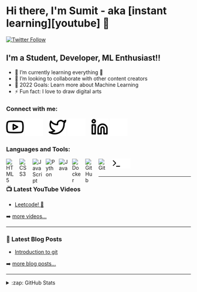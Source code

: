 # Hi there, I'm Sumit - aka [instant learning][youtube] 👋 

[![Twitter Follow](https://img.shields.io/twitter/follow/SumitSah_Jr?color=1DA1F2&logo=twitter&style=for-the-badge)](https://twitter.com/intent/follow?original_referer=https://github.com/SumitSah_Jr&screen_name=SumitSah_jr)



## I'm a Student, Developer, ML  Enthusiast!!

- 🌱 I’m currently learning everything 🤣
- 👯 I’m looking to collaborate with other content creators
- 🥅 2022 Goals: Learn more about Machine Learning
- ⚡ Fun fact: I love to draw digital arts


### Connect with me:

[![website](./img/youtube-light.svg)](shorturl.at/cuJLO#gh-light-mode-only)
[![website](./img/youtube-dark.svg)](shorturl.at/cuJLO#gh-dark-mode-only)
&nbsp;&nbsp;
[![website](./img/twitter-light.svg)](https://twitter.com/SumitSah_Jr#gh-light-mode-only)
[![website](./img/twitter-dark.svg)](https://twitter.com/SumitSah_Jr#gh-dark-mode-only)
&nbsp;&nbsp;
[![website](./img/linkedin-light.svg)](https://www.linkedin.com/in/sumit-prasad-sah/#gh-light-mode-only)
[![website](./img/linkedin-dark.svg)](https://www.linkedin.com/in/sumit-prasad-sah/#gh-dark-mode-only)
&nbsp;&nbsp;


### Languages and Tools:

<img align="left" alt="HTML5" width="26px" src="https://cdn.jsdelivr.net/gh/devicons/devicon/icons/html5/html5-original.svg" style="padding-right:10px;" />
<img align="left" alt="CSS3" width="26px" src="https://cdn.jsdelivr.net/gh/devicons/devicon/icons/css3/css3-original.svg" style="padding-right:10px;" />
<img align="left" alt="JavaScript" width="26px" src="https://cdn.jsdelivr.net/gh/devicons/devicon/icons/javascript/javascript-original.svg" style="padding-right:10px;" />
<img align="left" alt="Python" width="26px" src="https://cdn.jsdelivr.net/gh/devicons/devicon/icons/python/python-original.svg"  style="padding-right:10px;" />
<img align="left" alt="Java" width="26px" src="https://cdn.jsdelivr.net/gh/devicons/devicon/icons/java/java-original.svg" style="padding-right:10px;" />
<img align="left" alt="Docker" width="26px" src="https://cdn.jsdelivr.net/gh/devicons/devicon/icons/docker/docker-original-wordmark.svg"  style="padding-right:10px;" />
<img align="left" alt="GitHub" width="26px" src="https://user-images.githubusercontent.com/3369400/139448065-39a229ba-4b06-434b-bc67-616e2ed80c8f.png" style="padding-right:10px;" />
<img align="left" alt="Git" width="26px" src="https://cdn.jsdelivr.net/gh/devicons/devicon/icons/git/git-original.svg" style="padding-right:10px;" />
<img align="left" alt="Terminal" width="26px" src="./img/terminal-light.svg" />
<img align="left" alt="Terminal" width="26px" src="./img/terminal-dark.svg" /> 
<br />
<br />

---

### 📺 Latest YouTube Videos

<!-- YOUTUBE:START -->
- [Leetcode! 🤯](https://www.youtube.com/channel/UCPIXa3qnZ4GRpZGxNa5SR5Q/playlists)
<!-- YOUTUBE:END -->

➡️ [more videos...](https://www.youtube.com/channel/UCPIXa3qnZ4GRpZGxNa5SR5Q/featured)

<!-- YOUTUBE:END -->

---

### 📕 Latest Blog Posts

<!-- BLOG-POST-LIST:START -->
- [Introduction to git](https://medium.com/@er.sumitsah/introduction-to-git-30abde567749)
<!-- BLOG-POST-LIST:END -->

➡️ [more blog posts...](https://medium.com/@er.sumitsah)

<!-- BLOG-POST-LIST:END -->

---



<details>
  <summary>:zap: GitHub Stats</summary>

  <img align="left" alt="Sumit's GitHub Stats" src="https://github-readme-stats.vercel.app/api?username=Sumitsah0&show_icons=true&hide_border=false&title_color=ff652f&icon_color=FFE400&bg_color=09131B&text_color=ffffff&border_color=0c1a25%22" />

</details>
<!--START_SECTION:activity--> 
<!--END_SECTION:activity-->
